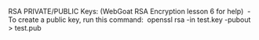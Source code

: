 RSA PRIVATE/PUBLIC Keys: (WebGoat RSA Encryption lesson 6 for help) 
-To create a public key, run this command: 
openssl rsa -in test.key -pubout > test.pub 

